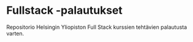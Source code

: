 # Fullstack -palautukset

Repositorio Helsingin Yliopiston Full Stack kurssien tehtävien palautusta varten.
